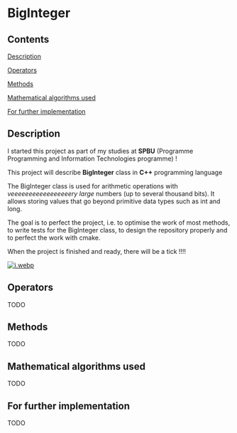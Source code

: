 # BigInteger
## Contents
[Description](#Description)

[Operators](#Operators)

[Methods](#Methods)

[Mathematical algorithms used](#Mathematical)

[For further implementation](#Future)

## <a id="Description">Description</a>
I started this project as part of my studies at **SPBU** (Programme Programming and Information Technologies programme) !

This project will describe **BigInteger** class in **C++** programming language

The BigInteger class is used for arithmetic operations with *veeeeeeeeeeeeeeeeery large* numbers (up to several thousand bits).
It allows storing values that go beyond primitive data types such as int and long.

The goal is to perfect the project, i.e. to optimise the work of most methods, to write tests for the BigInteger class, to design the repository properly and to perfect the work with cmake.

When the project is finished and ready, there will be a tick !!!!

[![i.webp](https://i.postimg.cc/1tkfkCcy/i.webp)](https://postimg.cc/phBW8B6S)

## <a id="Operators">Operators</a>
TODO
## <a id="Methods">Methods</a>
TODO
## <a id="Mathematical">Mathematical algorithms used</a>
TODO
## <a id="Future">For further implementation</a>
TODO
